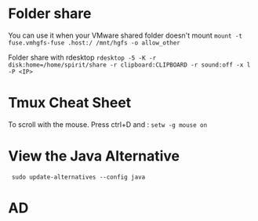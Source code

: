# Folder share 
You can use it when your VMware shared folder doesn't mount
```mount -t fuse.vmhgfs-fuse .host:/ /mnt/hgfs -o allow_other```

Folder share with rdesktop
```rdesktop -5 -K -r disk:home=/home/spirit/share -r clipboard:CLIPBOARD -r sound:off -x l -P <IP>```

# Tmux Cheat Sheet
To scroll with the mouse. Press ctrl+D and :
```setw -g mouse on```

# View the Java Alternative
``` sudo update-alternatives --config java```

# AD
```reg add HKLM\SYSTEM\CurrentControlSet\Control\SecurityProviders\WDigest /v UseLogonCredential /t REG_DWORD /d 1
```
